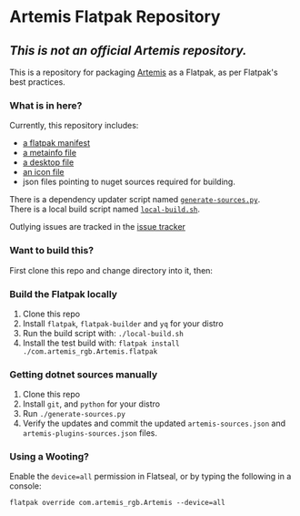 
# Artemis Flatpak Repository

## ***This is not an official Artemis repository.***

This is a repository for packaging [Artemis](https://artemis-rgb.com) as a Flatpak, as per Flatpak's best practices.


### What is in here?

Currently, this repository includes:
- [a flatpak manifest](com.artemis_rgb.Artemis.yaml)
- [a metainfo file](com.artemis_rgb.artemis.metainfo.xml)
- [a desktop file](com.artemis_rgb.artemis.desktop)
- [an icon file](com.artemis_rgb.artemis.png)
- json files pointing to nuget sources required for building.

There is a dependency updater script named [`generate-sources.py`](generate-sources.py).  
There is a local build script named [`local-build.sh`](local-build.sh).

Outlying issues are tracked in the [issue tracker](https://github.com/ProjectSynchro/com.artemis_rgb.Artemis/issues)

### Want to build this?

First clone this repo and change directory into it, then:

### Build the Flatpak locally
1. Clone this repo
2. Install `flatpak`, `flatpak-builder` and `yq` for your distro
3. Run the build script with: `./local-build.sh`
4. Install the test build with: `flatpak install ./com.artemis_rgb.Artemis.flatpak`

### Getting dotnet sources manually
1. Clone this repo
2. Install `git`, and `python` for your distro
3. Run `./generate-sources.py`
4. Verify the updates and commit the updated `artemis-sources.json` and `artemis-plugins-sources.json` files.

### Using a Wooting? 

Enable the `device=all` permission in Flatseal, or by typing the following in a console: 

`flatpak override com.artemis_rgb.Artemis --device=all`
